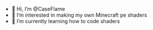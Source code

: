 - 👋 Hi, I’m @CaseFlame
- 👀 I’m interested in making my own Minecraft pe shaders
- 🌱 I’m currently learning how to code shaders

<!---
CaseFlame/CaseFlame is a ✨ special ✨ repository because its `README.md` (this file) appears on your GitHub profile.
You can click the Preview link to take a look at your changes.
--->
 
